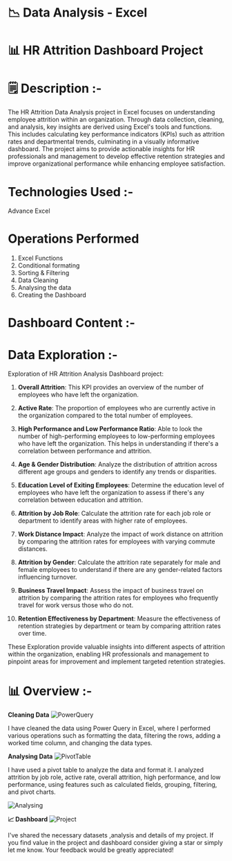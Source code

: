 # 📉 Data Analysis - Excel
# 📊 HR Attrition Dashboard Project 
# 🗒 Description :-
The HR Attrition Data Analysis project in Excel focuses on understanding employee attrition within an organization. Through data collection, cleaning, and analysis, key insights are derived using Excel's tools and functions. This includes calculating key performance indicators (KPIs) such as attrition rates and departmental trends, culminating in a visually informative dashboard. The project aims to provide actionable insights for HR professionals and management to develop effective retention strategies and improve organizational performance while enhancing employee satisfaction.
# Technologies Used :-
Advance Excel
# Operations Performed
  1. Excel Functions
  2. Conditional formating
  3. Sorting & Filtering
  4. Data Cleaning 
  5. Analysing the data
  6. Creating the Dashboard
# Dashboard Content :-
# Data Exploration :-

Exploration of HR Attrition Analysis Dashboard project:

1. **Overall Attrition**: This KPI provides an overview of the number of employees who have left the organization.

2. **Active Rate**: The proportion of employees who are currently active in the organization compared to the total number of employees.

3. **High Performance and Low Performance Ratio**: Able to look the number of high-performing employees to low-performing employees who have left the organization. This helps in understanding if there's a correlation between performance and attrition.

4. **Age & Gender Distribution**: Analyze the distribution of attrition across different age groups and genders to identify any trends or disparities.

5. **Education Level of Exiting Employees**: Determine the education level of employees who have left the organization to assess if there's any correlation between education and attrition.

6. **Attrition by Job Role**: Calculate the attrition rate for each job role or department to identify areas with higher rate of employees.

7. **Work Distance Impact**: Analyze the impact of work distance on attrition by comparing the attrition rates for employees with varying commute distances.

8. **Attrition by Gender**: Calculate the attrition rate separately for male and female employees to understand if there are any gender-related factors influencing turnover.

9. **Business Travel Impact**: Assess the impact of business travel on attrition by comparing the attrition rates for employees who frequently travel for work versus those who do not.

10. **Retention Effectiveness by Department**: Measure the effectiveness of retention strategies by department or team by comparing attrition rates over time.

These Exploration provide valuable insights into different aspects of attrition within the organization, enabling HR professionals and management to pinpoint areas for improvement and implement targeted retention strategies.
# 📊 Overview :-
**Cleaning Data**
![PowerQuery](https://github.com/Yuvashree2505/Data_Analysis-Excel/assets/110049403/cc94266d-1621-4177-88f4-58013f3a9347)

I have cleaned the data using Power Query in Excel, where I performed various operations such as formatting the data, filtering the rows, adding a worked time column, and changing the data types.

**Analysing Data**
![PivotTable](https://github.com/Yuvashree2505/Data_Analysis-Excel/assets/110049403/34e09e90-048d-4842-9078-7c48c6cde70e)

I have used a pivot table to analyze the data and format it. I analyzed attrition by job role, active rate, overall attrition, high performance, and low performance, using features such as calculated fields, grouping, filtering, and pivot charts.

![Analysing](https://github.com/Yuvashree2505/Data_Analysis-Excel/assets/110049403/ca9aafdc-e168-4d12-b92d-685a7804b699)

**📈 Dashboard**
![Project](https://github.com/Yuvashree2505/Excel-Data-Analysis/assets/110049403/a8252e01-8beb-46b0-988e-5e2689d0dd31)

I've shared the necessary datasets ,analysis and details of my project. If you find value in the project and dashboard consider giving a star or simply let me know. Your feedback would be greatly appreciated!


